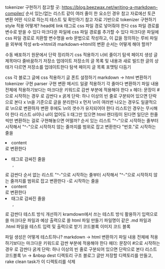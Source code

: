 tokenizer 구현하기
 참고할 곳: https://blog.beezwax.net/writing-a-markdown-compiler/
 순서 있는/없는 리스트 같이 여러 줄이 한 요소인 경우 참고 자료에선 토큰 변환 어떤 식으로 하는지 테스트 및 확인하기
 참고 자료 기반으로 tokenizer 구현하기
style 적용 어떻게?
 head에 link 태그로 css 파일 경로 넣어줘야 한다
 css 파일 경로를 변수로 받을 수 있다
 마크다운 파일에 css 파일 경로를 추가할 수 있다
 마크다운 파일에 css 파일 경로로 치환할 변수명을 erb 문법으로 작성하고, 이 값을 정의하는 루비 파일을 외부에 작성
 erb->html과 markdown->html의 변환 순서는 어떻게 해야 할까?

수동 배포하기
 원문에서 단락 정리하기
 css 적용하기
  너비 줄이기
 탐색 페이지 생성
  글 제목마다 줄바꿈하기
저장소 업데이트
 저장소의 글 목록 및 내용과 새로 빌드한 글의 상태가 다르면 저장소를 업데이트한다
탐색 페이지 글 목록 포맷팅 다듬기

css
 각 블로그 글에 css 적용하기
 글 폰트 설정하기
markdown -> html 변환하기
 tokenizer 구현
 parser 구현
 변환 메서드 일괄 적용하기
 각 줄마다 변환하기
  파일 내용 전체에 적용하기보다는 마크다운 키워드로 감싼 부분에 적용해야 한다
 x 헤더: 문장이 #으로 시작하는 경우 <hx></hx>로 감싼다
 x 굵게
 단락: 하나 이상의 빈 줄로 구분되어 있으면 단락으로 본다
  x \n을 기준으로 글을 분리한다
  x 먼저 \n이 여러번 나오는 경우도 일괄적으로 \n으로 변환하자
  변환 후에도 \n의 갯수가 유지되어야 한다
  리스트인 경우는 무시해야 한다
 리스트
  ol이나 ul이 없어도 li 태그만 있으면 html 렌더링이 된다면 일단은 한줄씩만 변환하는 걸로 구현해놓으면 어떨까?
  순서 있는 리스트
   "^-"으로 시작하는 줄부터 시작해서 "^-"으로 시작하지 않는 줄까지를 범위로 잡고 변환한다
   "번호."로 시작하는 줄을 <li>content</li>로 변환한다
   <li> 태그로 감싸진 줄을 <ol>, </ol>로 감싼다
  순서 없는 리스트
   "^-"으로 시작하는 줄부터 시작해서 "^-"으로 시작하지 않는 줄까지를 범위로 잡고 변환한다
   -로 시작하는 줄을 <li>content</li>로 변환한다
   <li> 태그로 감싸진 줄을 <ul>, </ul>로 감싼다
 테스트 방식 개선하기
  kramdown에서 쓰는 테스트 방식 활용하기
  입력으로 쓸 마크다운 파일과 예상 출력으로 쓸 html 파일 만들기
  파일명이 같은 .md 파일과 .html 파일을 테스트 입력 및 출력으로 받기
 코드블록
 이미지
 코드 블록

파일 생성은 어떻게 테스트하나?
markdown -> html 변환하기
 파일 내용 전체에 적용하기보다는 마크다운 키워드로 감싼 부분에 적용해야 한다
 헤더: 문장이 #으로 시작하는 경우 <hx></hx>로 감싼다
 굵게
 단락: 하나 이상의 빈 줄로 구분되어 있으면 단락으로 본다
 리스트
 코드블록
 \n -> &nbsp
dest 디렉토리 구조
 블로그 글만 저장할 디렉토리를 만들고, rake clean task가 이 디렉토리를 삭제
